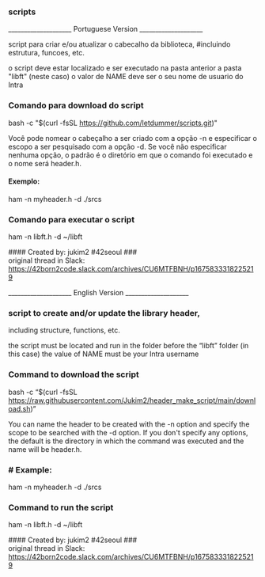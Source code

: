 ### scripts

____________________ Portuguese Version ____________________

script para criar e/ou atualizar o cabecalho da biblioteca, 
#incluindo estrutura, funcoes, etc.

o script deve estar localizado 
e ser executado na pasta anterior a pasta "libft" (neste caso)
o valor de NAME deve ser o seu nome de usuario do Intra 

### Comando para download do script

bash -c "$(curl -fsSL https://github.com/letdummer/scripts.git)"


Você pode nomear o cabeçalho a ser criado com a opção -n 
e especificar o escopo a ser pesquisado com a opção -d. 
Se você não especificar nenhuma opção, o padrão é o diretório 
em que o comando foi executado e o nome será header.h.
 
#### Exemplo:
ham -n myheader.h -d ./srcs 

### Comando para executar o script
ham -n libft.h -d ~/libft 


\#### Created by: jukim2 #42seoul \###\
original thread in Slack: https://42born2code.slack.com/archives/CU6MTFBNH/p1675833318225219


____________________ English Version ____________________

### script to create and/or update the library header, 
including structure, functions, etc.

the script must be located 
and run in the folder before the “libft” folder (in this case)
the value of NAME must be your Intra username 

### Command to download the script

bash -c “$(curl -fsSL https://raw.githubusercontent.com/Jukim2/header_make_script/main/download.sh)”

You can name the header to be created with the -n option 
and specify the scope to be searched with the -d option. 
If you don't specify any options, the default is the directory 
in which the command was executed and the name will be header.h.

### # Example:
ham -n myheader.h -d ./srcs 
### Command to run the script
ham -n libft.h -d ~/libft 


\#### Created by: jukim2 #42seoul \###\
original thread in Slack: https://42born2code.slack.com/archives/CU6MTFBNH/p1675833318225219

